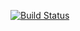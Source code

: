 [![Build Status](https://dev.azure.com/ramesha0549/pipelinedemo/_apis/build/status/pipelinedemo-Maven-CI?branchName=master)](https://dev.azure.com/ramesha0549/pipelinedemo/_build/latest?definitionId=1&branchName=master)
